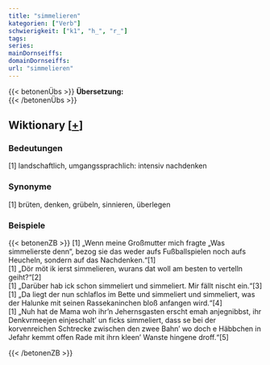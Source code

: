 ```yaml
---
title: "simmelieren"
kategorien: ["Verb"]
schwierigkeit: ["k1", "h_", "r_"]
tags:
series:
mainDornseiffs:
domainDornseiffs:
url: "simmelieren"
---
```


{{< betonenÜbs >}}
**Übersetzung:**  
{{< /betonenÜbs >}}

## Wiktionary [[+](https://de.wiktionary.org/wiki/simmelieren)]

### Bedeutungen
[1] landschaftlich, umgangssprachlich: intensiv nachdenken  

### Synonyme
[1] brüten, denken, grübeln, sinnieren, überlegen  

### Beispiele
{{< betonenZB >}}
[1] „Wenn meine Großmutter mich fragte „Was simmelierste denn“, bezog sie das weder aufs Fußballspielen noch aufs Heucheln, sondern auf das Nachdenken.“[1]  
[1] „Dör möt ik ierst simmelieren, wurans dat woll am besten to vertelln geiht?“[2]  
[1] „Darüber hab ick schon simmeliert und simmeliert. Mir fällt nischt ein.“[3]  
[1] „Da liegt der nun schlaflos im Bette und simmeliert und simmeliert, was der Halunke mit seinen Rassekaninchen bloß anfangen wird.“[4]  
[1] „Nuh hat de Mama woh ihr’n Jehernsgasten erscht emah anjegnibbst, ihr Denkvrmeejen einjeschalt’ un ficks simmeliert, dass se bei der korvenreichen Schtrecke zwischen den zwee Bahn’ wo doch e Häbbchen in Jefahr kemmt offen Rade mit ihrn kleen’ Wanste hingene droff.“[5]  

{{< /betonenZB >}}

